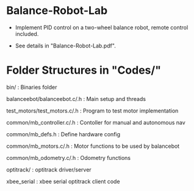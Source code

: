 # Balance-Robot-Lab
- Implement PID control on a two-wheel balance robot, remote control included.

- See details in "Balance-Robot-Lab.pdf".

# Folder Structures in "Codes/"
bin/			             : Binaries folder

balanceebot/balanceebot.c/.h : Main setup and threads

test_motors/test_motors.c/.h : Program to test motor implementation

common/mb_controller.c/.h    : Contoller for manual and autonomous nav

common/mb_defs.h             : Define hardware config

common/mb_motors.c/.h        : Motor functions to be used by balancebot

common/mb_odometry.c/.h	     : Odometry functions

optitrack/		               : optitrack driver/server

xbee_serial		               : xbee serial optitrack client code
